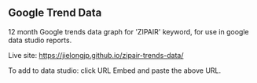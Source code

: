 ## Google Trend Data
12 month Google trends data graph for 'ZIPAIR' keyword, for use in google data studio reports. 

Live site: https://jielongjp.github.io/zipair-trends-data/

To add to data studio: click URL Embed and paste the above URL.
